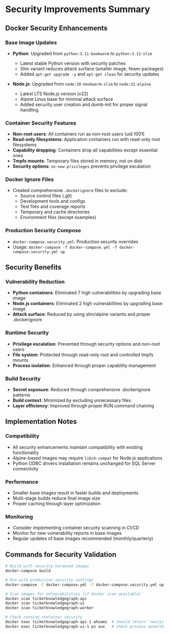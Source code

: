 # Security Improvements Summary

## Docker Security Enhancements

### Base Image Updates
- **Python**: Upgraded from `python:3.11-bookworm` to `python:3.12-slim`
  - Latest stable Python version with security patches
  - Slim variant reduces attack surface (smaller image, fewer packages)
  - Added `apt-get upgrade -y` and `apt-get clean` for security updates

- **Node.js**: Upgraded from `node:20-bookworm-slim` to `node:22-alpine`
  - Latest LTS Node.js version (v22)
  - Alpine Linux base for minimal attack surface
  - Added security user creation and dumb-init for proper signal handling

### Container Security Features
- **Non-root users**: All containers run as non-root users (uid 1001)
- **Read-only filesystems**: Application containers run with read-only root filesystems
- **Capability dropping**: Containers drop all capabilities except essential ones
- **Tmpfs mounts**: Temporary files stored in memory, not on disk
- **Security options**: `no-new-privileges` prevents privilege escalation

### Docker Ignore Files
- Created comprehensive `.dockerignore` files to exclude:
  - Source control files (.git)
  - Development tools and configs
  - Test files and coverage reports
  - Temporary and cache directories
  - Environment files (except examples)

### Production Security Compose
- `docker-compose.security.yml`: Production security overrides
- Usage: `docker-compose -f docker-compose.yml -f docker-compose.security.yml up`

## Security Benefits

### Vulnerability Reduction
- **Python containers**: Eliminated 7 high vulnerabilities by upgrading base image
- **Node.js containers**: Eliminated 2 high vulnerabilities by upgrading base image
- **Attack surface**: Reduced by using slim/alpine variants and proper .dockerignore

### Runtime Security
- **Privilege escalation**: Prevented through security options and non-root users
- **File system**: Protected through read-only root and controlled tmpfs mounts
- **Process isolation**: Enhanced through proper capability management

### Build Security
- **Secret exposure**: Reduced through comprehensive .dockerignore patterns
- **Build context**: Minimized by excluding unnecessary files
- **Layer efficiency**: Improved through proper RUN command chaining

## Implementation Notes

### Compatibility
- All security enhancements maintain compatibility with existing functionality
- Alpine-based images may require `libc6-compat` for Node.js applications
- Python ODBC drivers installation remains unchanged for SQL Server connectivity

### Performance
- Smaller base images result in faster builds and deployments
- Multi-stage builds reduce final image size
- Proper caching through layer optimization

### Monitoring
- Consider implementing container security scanning in CI/CD
- Monitor for new vulnerability reports in base images
- Regular updates of base images recommended (monthly/quarterly)

## Commands for Security Validation

```bash
# Build with security-hardened images
docker-compose build

# Run with production security settings
docker-compose -f docker-compose.yml -f docker-compose.security.yml up -d

# Scan images for vulnerabilities (if docker scan available)
docker scan ticketknowledgegraph-api
docker scan ticketknowledgegraph-ui
docker scan ticketknowledgegraph-worker

# Check running container security
docker exec ticketknowledgegraph-api-1 whoami  # should return 'nextjs' not 'root'
docker exec ticketknowledgegraph-ui-1 ps aux   # check process ownership
```
